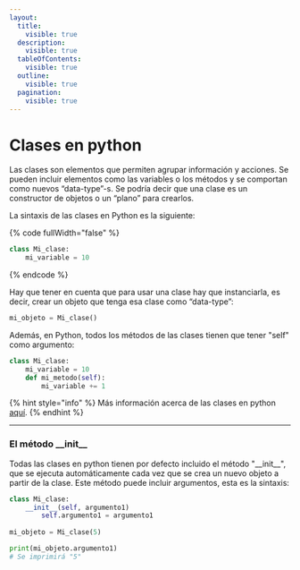 ```yaml
---
layout:
  title:
    visible: true
  description:
    visible: true
  tableOfContents:
    visible: true
  outline:
    visible: true
  pagination:
    visible: true
---
```


# Clases en python

Las clases son elementos que permiten agrupar información y acciones. Se pueden incluir elementos como las variables o los métodos y se comportan como nuevos “data-type”-s. Se podría decir que una clase es un constructor de objetos o un “plano” para crearlos.

La sintaxis de las clases en Python es la siguiente:

{% code fullWidth="false" %}
```python
class Mi_clase:
    mi_variable = 10
```
{% endcode %}

Hay que tener en cuenta que para usar una clase hay que instanciarla, es decir, crear un objeto que tenga esa clase como “data-type”:

```python
mi_objeto = Mi_clase()
```

Además, en Python, todos los métodos de las clases tienen que tener "self" como argumento:

```python
class Mi_clase:
    mi_variable = 10
    def mi_metodo(self):
        mi_variable += 1
```

{% hint style="info" %}
Más información acerca de las clases en python [aquí](https://docs.python.org/es/3/tutorial/classes.html).
{% endhint %}

***

### El método \_\_init\_\_

Todas las clases en python tienen por defecto incluido el método "\_\_init\_\_", que se ejecuta automáticamente cada vez que se crea un nuevo objeto a partir de la clase. Este método puede incluir argumentos, esta es la sintaxis:

```python
class Mi_clase:
    __init__(self, argumento1)
        self.argumento1 = argumento1
        
mi_objeto = Mi_clase(5)

print(mi_objeto.argumento1)
# Se imprimirá "5"
```
